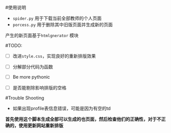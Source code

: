 #使用说明

- `spider.py` 用于下载当前全部教师的个人页面
- `porcess.py` 用于删除其中旧版页面并生成新的页面

产生的新页面基于`htmlgnerator` 模块

#TODO:
- [ ] 改进`style.css`，实现良好的重新排版效果
- [ ] 分解部分代码为函数
- [ ] Be more pythonic
- [ ] 是否能剔除影响排版的空格

  
#Trouble Shooting

- 如果出现profile表信息错误，可能是因为有空的td



**首先使用这个脚本生成全部可以生成的也页面，然后检查他们的正确性，对于不正确的，使用更新网站重新排版**
